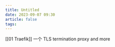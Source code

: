 ```yaml
---
title: Untitled
date: 2023-09-07 09:30
article: false
tags: 
---
```


[[01 Traefik]] 一个 TLS termination proxy and more
